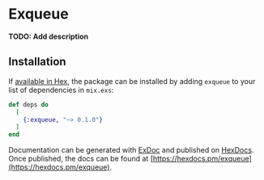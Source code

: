 # Exqueue

**TODO: Add description**

## Installation

If [available in Hex](https://hex.pm/docs/publish), the package can be installed
by adding `exqueue` to your list of dependencies in `mix.exs`:

```elixir
def deps do
  [
    {:exqueue, "~> 0.1.0"}
  ]
end
```

Documentation can be generated with [ExDoc](https://github.com/elixir-lang/ex_doc)
and published on [HexDocs](https://hexdocs.pm). Once published, the docs can
be found at [https://hexdocs.pm/exqueue](https://hexdocs.pm/exqueue).

